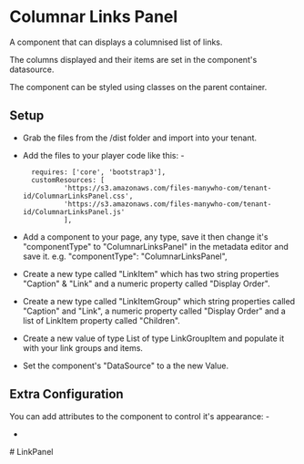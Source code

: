 # Columnar Links Panel

A component that can displays a columnised list of links.

The columns displayed and their items are set in the component's datasource.

The component can be styled using classes on the parent container.


## Setup

- Grab the files from the /dist folder and import into your tenant.

- Add the files to your player code like this: -

        requires: ['core', 'bootstrap3'],
        customResources: [
                'https://s3.amazonaws.com/files-manywho-com/tenant-id/ColumnarLinksPanel.css',
                'https://s3.amazonaws.com/files-manywho-com/tenant-id/ColumnarLinksPanel.js'
                ],


- Add a component to your page, any type, save it then change it's "componentType" to "ColumnarLinksPanel" in the metadata editor and save it.
e.g. 
            "componentType": "ColumnarLinksPanel",

- Create a new type called "LinkItem" which has two string properties "Caption" & "Link" and a numeric property called "Display Order".

- Create a new type called "LinkItemGroup" which string properties called "Caption" and "Link", a numeric property called "Display Order" and a list of LinkItem property called "Children".

- Create a new value of type List of type LinkGroupItem and populate it with your link groups and items. 

- Set the component's "DataSource" to a the new Value. 


## Extra Configuration

You can add attributes to the component to control it's appearance: -

- 

#   L i n k P a n e l  
 